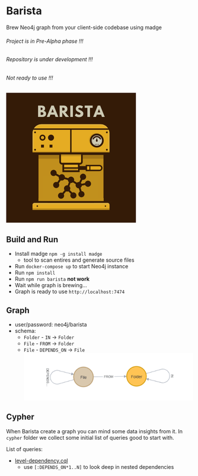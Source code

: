 # Barista

Brew Neo4j graph from your client-side codebase using madge

###### Project is in Pre-Alpha phase !!!
###### Repository is under development !!!
###### Not ready to use !!!

![barista-logo](./barista-logo.png)

## Build and Run

- Install madge `npm -g install madge`
  - tool to scan entires and generate source files
- Run `docker-compose up` to start Neo4j instance
- Run `npm install`
- Run `npm run barista` **not work**
- Wait while graph is brewing...
- Graph is ready to use `http://localhost:7474`

## Graph

- user/password: neo4j/barista
- schema:
  - `Folder` - `IN` -> `Folder`
  - `File` - `FROM` -> `Folder`
  - `File` - `DEPENDS_ON` -> `File`
![schema](./schema.png)

## Cypher

When Barista create a graph you can mind some data insights from it.
In `cypher` folder we collect some initial list of queries good to start with.

List of queries:
- [level-dependency.cql](./cypher/level-dependency.cql)
  - use `[:DEPENDS_ON*1..N]` to look deep in nested dependencies
